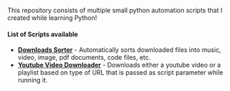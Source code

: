 This repository consists of multiple small python automation scripts that I created while learning Python!

#### List of Scripts available
- **[Downloads Sorter](./Automated-Downloads-Sorter/)** - Automatically sorts downloaded files into music, video, image, pdf documents, code files, etc.
- **[Youtube Video Downloader](yt-downloader.py)** - Downloads either a youtube video or a playlist based on type of URL that is passed as script parameter while running it.